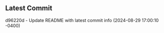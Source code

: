 
## Latest Commit
d96220d - Update README with latest commit info (2024-08-29 17:00:10 -0400) <Yunxi-Zhou>
